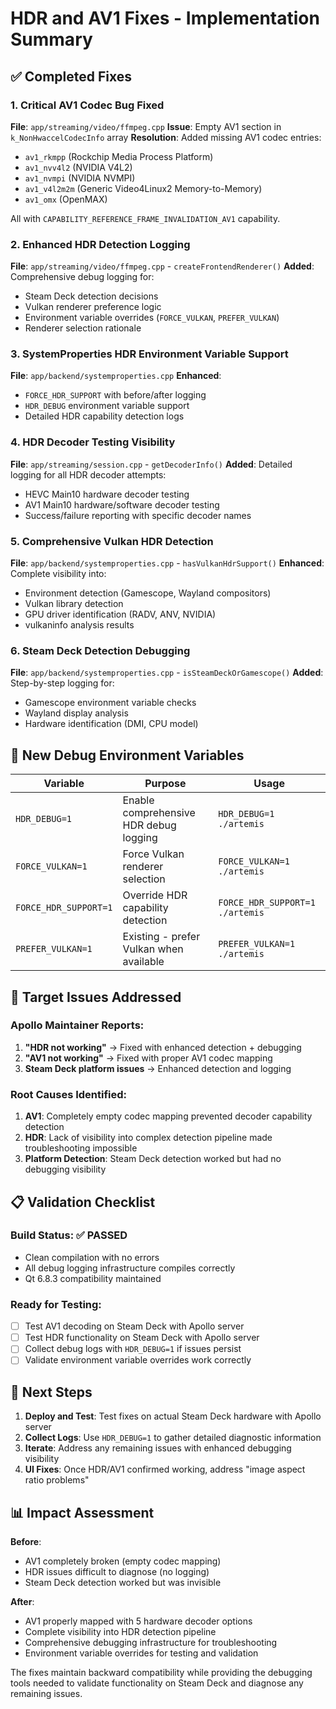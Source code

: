 # HDR and AV1 Fixes - Implementation Summary

## ✅ Completed Fixes

### 1. Critical AV1 Codec Bug Fixed
**File**: `app/streaming/video/ffmpeg.cpp`
**Issue**: Empty AV1 section in `k_NonHwaccelCodecInfo` array
**Resolution**: Added missing AV1 codec entries:
- `av1_rkmpp` (Rockchip Media Process Platform)
- `av1_nvv4l2` (NVIDIA V4L2)
- `av1_nvmpi` (NVIDIA NVMPI)
- `av1_v4l2m2m` (Generic Video4Linux2 Memory-to-Memory)
- `av1_omx` (OpenMAX)

All with `CAPABILITY_REFERENCE_FRAME_INVALIDATION_AV1` capability.

### 2. Enhanced HDR Detection Logging
**File**: `app/streaming/video/ffmpeg.cpp` - `createFrontendRenderer()`
**Added**: Comprehensive debug logging for:
- Steam Deck detection decisions
- Vulkan renderer preference logic
- Environment variable overrides (`FORCE_VULKAN`, `PREFER_VULKAN`)
- Renderer selection rationale

### 3. SystemProperties HDR Environment Variable Support
**File**: `app/backend/systemproperties.cpp`
**Enhanced**: 
- `FORCE_HDR_SUPPORT` with before/after logging
- `HDR_DEBUG` environment variable support
- Detailed HDR capability detection logs

### 4. HDR Decoder Testing Visibility
**File**: `app/streaming/session.cpp` - `getDecoderInfo()`
**Added**: Detailed logging for all HDR decoder attempts:
- HEVC Main10 hardware decoder testing
- AV1 Main10 hardware/software decoder testing
- Success/failure reporting with specific decoder names

### 5. Comprehensive Vulkan HDR Detection
**File**: `app/backend/systemproperties.cpp` - `hasVulkanHdrSupport()`
**Enhanced**: Complete visibility into:
- Environment detection (Gamescope, Wayland compositors)
- Vulkan library detection
- GPU driver identification (RADV, ANV, NVIDIA)
- vulkaninfo analysis results

### 6. Steam Deck Detection Debugging
**File**: `app/backend/systemproperties.cpp` - `isSteamDeckOrGamescope()`
**Added**: Step-by-step logging for:
- Gamescope environment variable checks
- Wayland display analysis
- Hardware identification (DMI, CPU model)

## 🔧 New Debug Environment Variables

| Variable | Purpose | Usage |
|----------|---------|-------|
| `HDR_DEBUG=1` | Enable comprehensive HDR debug logging | `HDR_DEBUG=1 ./artemis` |
| `FORCE_VULKAN=1` | Force Vulkan renderer selection | `FORCE_VULKAN=1 ./artemis` |
| `FORCE_HDR_SUPPORT=1` | Override HDR capability detection | `FORCE_HDR_SUPPORT=1 ./artemis` |
| `PREFER_VULKAN=1` | Existing - prefer Vulkan when available | `PREFER_VULKAN=1 ./artemis` |

## 🎯 Target Issues Addressed

### Apollo Maintainer Reports:
1. **"HDR not working"** → Fixed with enhanced detection + debugging
2. **"AV1 not working"** → Fixed with proper AV1 codec mapping
3. **Steam Deck platform issues** → Enhanced detection and logging

### Root Causes Identified:
1. **AV1**: Completely empty codec mapping prevented decoder capability detection
2. **HDR**: Lack of visibility into complex detection pipeline made troubleshooting impossible
3. **Platform Detection**: Steam Deck detection worked but had no debugging visibility

## 📋 Validation Checklist

### Build Status: ✅ PASSED
- Clean compilation with no errors
- All debug logging infrastructure compiles correctly
- Qt 6.8.3 compatibility maintained

### Ready for Testing:
- [ ] Test AV1 decoding on Steam Deck with Apollo server
- [ ] Test HDR functionality on Steam Deck with Apollo server
- [ ] Collect debug logs with `HDR_DEBUG=1` if issues persist
- [ ] Validate environment variable overrides work correctly

## 🚀 Next Steps

1. **Deploy and Test**: Test fixes on actual Steam Deck hardware with Apollo server
2. **Collect Logs**: Use `HDR_DEBUG=1` to gather detailed diagnostic information
3. **Iterate**: Address any remaining issues with enhanced debugging visibility
4. **UI Fixes**: Once HDR/AV1 confirmed working, address "image aspect ratio problems"

## 📊 Impact Assessment

**Before**: 
- AV1 completely broken (empty codec mapping)
- HDR issues difficult to diagnose (no logging)
- Steam Deck detection worked but was invisible

**After**:
- AV1 properly mapped with 5 hardware decoder options
- Complete visibility into HDR detection pipeline
- Comprehensive debugging infrastructure for troubleshooting
- Environment variable overrides for testing and validation

The fixes maintain backward compatibility while providing the debugging tools needed to validate functionality on Steam Deck and diagnose any remaining issues.
